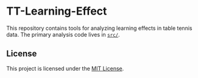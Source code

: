 # TT-Learning-Effect

This repository contains tools for analyzing learning effects in table tennis data. The primary analysis code lives in [`src/`](src/).

## License

This project is licensed under the [MIT License](LICENSE).
